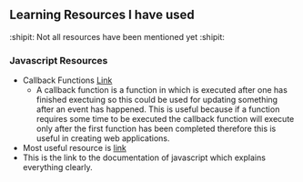 ## Learning Resources I have used

 :shipit: Not all resources have been mentioned yet  :shipit:
### Javascript Resources
- Callback Functions [Link](https://codeburst.io/javascript-what-the-heck-is-a-callback-aba4da2deced)
  - A callback function is a function in which is executed after one has finished exectuing so this could be used for updating something after an event has happened. This is useful because if a function requires some time to be executed the callback function will execute only after the first function has been completed therefore this is useful in creating web applications.
- Most useful resource is [link](https://developer.mozilla.org/en-US/docs/Web/JavaScript)
 - This is the link to the documentation of javascript which explains everything clearly. 
